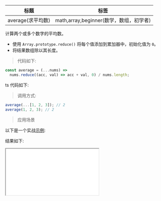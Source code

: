 | 标题              | 标签                                    |
| ----------------- | --------------------------------------- |
| average(求平均数) | math,array,beginner(数学，数组，初学者) |

计算两个或多个数字的平均数。

- 使用 `Array.prototype.reduce()` 将每个值添加到累加器中，初始化值为 `0`。
- 将结果数组除以其长度。

> 代码如下:

```js
const average = (...nums) =>
  nums.reduce((acc, val) => acc + val, 0) / nums.length;
```

ts 代码如下:

<div class="code-editor" data-url="codes/javascript/ts/average.ts" data-language="typescript"></div>

> 调用方式:

```js
average(...[1, 2, 3]); // 2
average(1, 2, 3); // 2
```

> 应用场景

以下是一个实战<a href="codes/javascript/html/average.html" target="_blank" rel="noopener noreferrer">示例</a>:

<div class="code-editor" data-url="codes/javascript/html/average.html" data-language="html"></div>

结果如下:

<iframe src="codes/javascript/html/average.html"></iframe>
